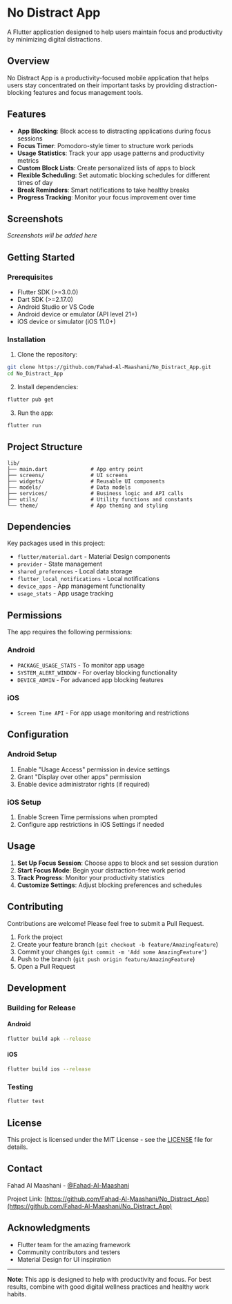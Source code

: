 # No Distract App

A Flutter application designed to help users maintain focus and productivity by minimizing digital distractions.

## Overview

No Distract App is a productivity-focused mobile application that helps users stay concentrated on their important tasks by providing distraction-blocking features and focus management tools.

## Features

- **App Blocking**: Block access to distracting applications during focus sessions
- **Focus Timer**: Pomodoro-style timer to structure work periods
- **Usage Statistics**: Track your app usage patterns and productivity metrics
- **Custom Block Lists**: Create personalized lists of apps to block
- **Flexible Scheduling**: Set automatic blocking schedules for different times of day
- **Break Reminders**: Smart notifications to take healthy breaks
- **Progress Tracking**: Monitor your focus improvement over time

## Screenshots

*Screenshots will be added here*

## Getting Started

### Prerequisites

- Flutter SDK (>=3.0.0)
- Dart SDK (>=2.17.0)
- Android Studio or VS Code
- Android device or emulator (API level 21+)
- iOS device or simulator (iOS 11.0+)

### Installation

1. Clone the repository:
```bash
git clone https://github.com/Fahad-Al-Maashani/No_Distract_App.git
cd No_Distract_App
```

2. Install dependencies:
```bash
flutter pub get
```

3. Run the app:
```bash
flutter run
```

## Project Structure

```
lib/
├── main.dart              # App entry point
├── screens/               # UI screens
├── widgets/               # Reusable UI components
├── models/                # Data models
├── services/              # Business logic and API calls
├── utils/                 # Utility functions and constants
└── theme/                 # App theming and styling
```

## Dependencies

Key packages used in this project:

- `flutter/material.dart` - Material Design components
- `provider` - State management
- `shared_preferences` - Local data storage
- `flutter_local_notifications` - Local notifications
- `device_apps` - App management functionality
- `usage_stats` - App usage tracking

## Permissions

The app requires the following permissions:

### Android
- `PACKAGE_USAGE_STATS` - To monitor app usage
- `SYSTEM_ALERT_WINDOW` - For overlay blocking functionality
- `DEVICE_ADMIN` - For advanced app blocking features

### iOS
- `Screen Time API` - For app usage monitoring and restrictions

## Configuration

### Android Setup
1. Enable "Usage Access" permission in device settings
2. Grant "Display over other apps" permission
3. Enable device administrator rights (if required)

### iOS Setup
1. Enable Screen Time permissions when prompted
2. Configure app restrictions in iOS Settings if needed

## Usage

1. **Set Up Focus Session**: Choose apps to block and set session duration
2. **Start Focus Mode**: Begin your distraction-free work period
3. **Track Progress**: Monitor your productivity statistics
4. **Customize Settings**: Adjust blocking preferences and schedules

## Contributing

Contributions are welcome! Please feel free to submit a Pull Request.

1. Fork the project
2. Create your feature branch (`git checkout -b feature/AmazingFeature`)
3. Commit your changes (`git commit -m 'Add some AmazingFeature'`)
4. Push to the branch (`git push origin feature/AmazingFeature`)
5. Open a Pull Request

## Development

### Building for Release

#### Android
```bash
flutter build apk --release
```

#### iOS
```bash
flutter build ios --release
```

### Testing
```bash
flutter test
```

## License

This project is licensed under the MIT License - see the [LICENSE](LICENSE) file for details.

## Contact

Fahad Al Maashani - [@Fahad-Al-Maashani](https://github.com/Fahad-Al-Maashani)

Project Link: [https://github.com/Fahad-Al-Maashani/No_Distract_App](https://github.com/Fahad-Al-Maashani/No_Distract_App)

## Acknowledgments

- Flutter team for the amazing framework
- Community contributors and testers
- Material Design for UI inspiration

---

**Note**: This app is designed to help with productivity and focus. For best results, combine with good digital wellness practices and healthy work habits.
